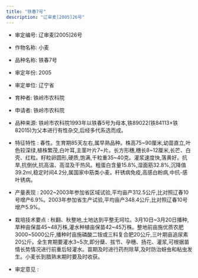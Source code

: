 ```yaml
---
title: "铁春7号"
description: "辽审麦[2005]26号"
---
```

* 审定编号:  辽审麦[2005]26号

*  作物名称:  小麦

*  品种名称:  铁春7号

*  审定年份:  2005

*  审定单位:  辽宁省

* 育种者:  铁岭市农科院

*  申请者:  铁岭市农科院

*  品种来源:  铁岭市农科院1993年以铁春5号为母本,铁89022(铁84113×铁82015)为父本进行有性杂交,后经多代系选而成。

*  特征特性 : 
春性。生育期85天左右,属早熟品种。株高75~90厘米,幼苗直立,叶色较深绿,植株繁茂,白叶耳,主茎叶片7~片。长方形穗,穗长8~12厘米,长芒、白壳、红粒。籽粒卵圆形,硬质,饱满,千粒重35~40克。灌浆速度快,落黄好。抗旱,抗倒伏,抗高温、高湿及干热风。粗蛋白含量15.8%,湿面筋32.8%,沉降值39.2ml,稳定时间4.2分,属国家中筋类小麦。秆锈病免疫,高感白粉病,中抗-感叶锈病。
 
*  产量表现 : 
2002~2003年参加省区域试验,平均亩产312.5公斤,比对照辽春10号增产6.9%。2003年参加省生产试验,平均亩产348.4公斤,比对照辽春10号增产5.9%。

*  栽培技术要点 : 
秋翻、秋整地,土地达到平整无坷垃。3月10日~3月20日播种,旱种亩保苗45~48万株,灌水种植亩保苗42~45万株。整地前亩施优质农肥3000~5000公斤,播种时亩施磷酸二铵或三料复合肥20公斤,三叶期亩追尿素20公斤。全生育期要灌水3~5次,即分蘖、拔节、孕穗、扬花、灌浆,可根据苗情长势情况进行前重后轻灌水。苗期及时进行药剂除草,及时防治蚜虫和粘虫发生。小麦长到腊熟末期时要及时收获。

*  审定意见 : 

